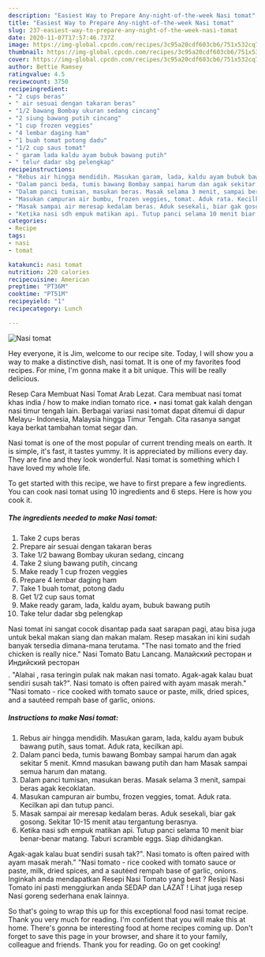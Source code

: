 ```yaml
---
description: "Easiest Way to Prepare Any-night-of-the-week Nasi tomat"
title: "Easiest Way to Prepare Any-night-of-the-week Nasi tomat"
slug: 237-easiest-way-to-prepare-any-night-of-the-week-nasi-tomat
date: 2020-11-07T17:57:46.737Z
image: https://img-global.cpcdn.com/recipes/3c95a20cdf603cb6/751x532cq70/nasi-tomat-foto-resep-utama.jpg
thumbnail: https://img-global.cpcdn.com/recipes/3c95a20cdf603cb6/751x532cq70/nasi-tomat-foto-resep-utama.jpg
cover: https://img-global.cpcdn.com/recipes/3c95a20cdf603cb6/751x532cq70/nasi-tomat-foto-resep-utama.jpg
author: Bettie Ramsey
ratingvalue: 4.5
reviewcount: 3750
recipeingredient:
- "2 cups beras"
- " air sesuai dengan takaran beras"
- "1/2 bawang Bombay ukuran sedang cincang"
- "2 siung bawang putih cincang"
- "1 cup frozen veggies"
- "4 lembar daging ham"
- "1 buah tomat potong dadu"
- "1/2 cup saus tomat"
- " garam lada kaldu ayam bubuk bawang putih"
- " telur dadar sbg pelengkap"
recipeinstructions:
- "Rebus air hingga mendidih. Masukan garam, lada, kaldu ayam bubuk bawang putih, saus tomat. Aduk rata, kecilkan api."
- "Dalam panci beda, tumis bawang Bombay sampai harum dan agak sekitar 5 menit. Kmnd masukan bawang putih dan ham Masak sampai semua harum dan matang."
- "Dalam panci tumisan, masukan beras. Masak selama 3 menit, sampai beras agak kecoklatan."
- "Masukan campuran air bumbu, frozen veggies, tomat. Aduk rata. Kecilkan api dan tutup panci."
- "Masak sampai air meresap kedalam beras. Aduk sesekali, biar gak gosong. Sekitar 10-15 menit atau tergantung berasnya."
- "Ketika nasi sdh empuk matikan api. Tutup panci selama 10 menit biar benar-benar matang. Taburi scramble eggs. Siap dihidangkan."
categories:
- Recipe
tags:
- nasi
- tomat

katakunci: nasi tomat 
nutrition: 220 calories
recipecuisine: American
preptime: "PT36M"
cooktime: "PT51M"
recipeyield: "1"
recipecategory: Lunch

---
```



![Nasi tomat](https://img-global.cpcdn.com/recipes/3c95a20cdf603cb6/751x532cq70/nasi-tomat-foto-resep-utama.jpg)

Hey everyone, it is Jim, welcome to our recipe site. Today, I will show you a way to make a distinctive dish, nasi tomat. It is one of my favorites food recipes. For mine, I'm gonna make it a bit unique. This will be really delicious.

Resep Cara Membuat Nasi Tomat Arab Lezat. Cara membuat nasi tomat khas india / how to make indian tomato rice. • nasi tomat gak kalah dengan nasi timur tengah lain. Berbagai variasi nasi tomat dapat ditemui di dapur Melayu- Indonesia, Malaysia hingga Timur Tengah. Cita rasanya sangat kaya berkat tambahan tomat segar dan.

Nasi tomat is one of the most popular of current trending meals on earth. It is simple, it's fast, it tastes yummy. It is appreciated by millions every day. They are fine and they look wonderful. Nasi tomat is something which I have loved my whole life.


To get started with this recipe, we have to first prepare a few ingredients. You can cook nasi tomat using 10 ingredients and 6 steps. Here is how you cook it.

<!--inarticleads1-->

##### The ingredients needed to make Nasi tomat:

1. Take 2 cups beras
1. Prepare  air sesuai dengan takaran beras
1. Take 1/2 bawang Bombay ukuran sedang, cincang
1. Take 2 siung bawang putih, cincang
1. Make ready 1 cup frozen veggies
1. Prepare 4 lembar daging ham
1. Take 1 buah tomat, potong dadu
1. Get 1/2 cup saus tomat
1. Make ready  garam, lada, kaldu ayam, bubuk bawang putih
1. Take  telur dadar sbg pelengkap


Nasi tomat ini sangat cocok disantap pada saat sarapan pagi, atau bisa juga untuk bekal makan siang dan makan malam. Resep masakan ini kini sudah banyak tersedia dimana-mana terutama. &#34;The nasi tomato and the fried chicken is really nice.&#34; Nasi Tomato Batu Lancang. Малайский ресторан и Индийский ресторан$$$$. &#34;Alahai , rasa teringin pulak nak makan nasi tomato. Agak-agak kalau buat sendiri susah tak?&#34;. Nasi tomato is often paired with ayam masak merah.&#34; &#34;Nasi tomato - rice cooked with tomato sauce or paste, milk, dried spices, and a sautéed rempah base of garlic, onions. 

<!--inarticleads2-->

##### Instructions to make Nasi tomat:

1. Rebus air hingga mendidih. Masukan garam, lada, kaldu ayam bubuk bawang putih, saus tomat. Aduk rata, kecilkan api.
1. Dalam panci beda, tumis bawang Bombay sampai harum dan agak sekitar 5 menit. Kmnd masukan bawang putih dan ham Masak sampai semua harum dan matang.
1. Dalam panci tumisan, masukan beras. Masak selama 3 menit, sampai beras agak kecoklatan.
1. Masukan campuran air bumbu, frozen veggies, tomat. Aduk rata. Kecilkan api dan tutup panci.
1. Masak sampai air meresap kedalam beras. Aduk sesekali, biar gak gosong. Sekitar 10-15 menit atau tergantung berasnya.
1. Ketika nasi sdh empuk matikan api. Tutup panci selama 10 menit biar benar-benar matang. Taburi scramble eggs. Siap dihidangkan.


Agak-agak kalau buat sendiri susah tak?&#34;. Nasi tomato is often paired with ayam masak merah.&#34; &#34;Nasi tomato - rice cooked with tomato sauce or paste, milk, dried spices, and a sautéed rempah base of garlic, onions. Inginkah anda mendapatkan Resepi Nasi Tomato yang best ? Resipi Nasi Tomato ini pasti menggiurkan anda SEDAP dan LAZAT ! Lihat juga resep Nasi goreng sederhana enak lainnya. 

So that's going to wrap this up for this exceptional food nasi tomat recipe. Thank you very much for reading. I'm confident that you will make this at home. There's gonna be interesting food at home recipes coming up. Don't forget to save this page in your browser, and share it to your family, colleague and friends. Thank you for reading. Go on get cooking!
